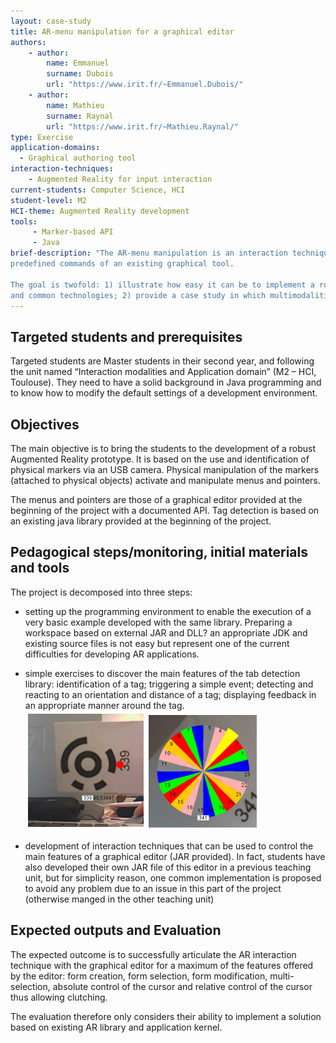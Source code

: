 ```yaml
---
layout: case-study
title: AR-menu manipulation for a graphical editor
authors:
    - author: 
        name: Emmanuel
        surname: Dubois
        url: "https://www.irit.fr/~Emmanuel.Dubois/"
    - author:
        name: Mathieu
        surname: Raynal
        url: "https://www.irit.fr/~Mathieu.Raynal/"
type: Exercise
application-domains: 
  - Graphical authoring tool
interaction-techniques:
    - Augmented Reality for input interaction
current-students: Computer Science, HCI
student-level: M2
HCI-theme: Augmented Reality development
tools: 
     - Marker-based API
     - Java
brief-description: "The AR-menu manipulation is an interaction technique based on the manipulation of physical object to trigger the execution of 
predefined commands of an existing graphical tool. 

The goal is twofold: 1) illustrate how easy it can be to implement a robust AR interactive system with on-the-shelf devices 
and common technologies; 2) provide a case study in which multimodalities are provided in a redundant way (AR vs WIMP)."
---
```

## Targeted students and prerequisites
Targeted students are Master students in their second year, and following the unit named “Interaction modalities and Application domain” (M2 – HCI, Toulouse). 
They need to have a solid background in Java programming and to know how to modify the default settings of a development environment. 

## Objectives
The main objective is to bring the students to the development of a robust Augmented Reality prototype. 
It is based on the use and identification of physical markers via an USB camera. 
Physical manipulation of the markers (attached to physical objects) activate and manipulate menus and pointers.

The menus and pointers are those of a graphical editor provided at the beginning of the project with a documented API.
Tag detection is based on an existing java library provided at the beginning of the project.


## Pedagogical steps/monitoring, initial materials and tools
The project is decomposed into three steps:

-	setting up the programming environment to enable the execution of a very basic example developed with the same library. Preparing a workspace based on external JAR and DLL? an appropriate JDK and existing source files is not easy but represent one of the current difficulties for developing AR applications.

-	simple exercises to discover the main features of the tab detection library: identification of a tag; triggering a simple event; detecting and reacting to an orientation and distance of a tag; displaying feedback in an appropriate manner around the tag.
![The first exercice!](./assets/IllustrARExercise.PNG "First Exercice")

-	development of interaction techniques that can be used to control the main features of a graphical editor (JAR provided). In fact, students have also developed their own JAR file of this editor in a previous teaching unit, but for simplicity reason, one common implementation is proposed to avoid any problem due to an issue in this part of the project (otherwise manged in the other teaching unit)


## Expected outputs and Evaluation
The expected outcome is to successfully articulate the AR interaction technique with the graphical editor for a maximum of the features offered by the editor: 
form creation, form selection, form modification, multi-selection, absolute control of the cursor and relative control of the cursor thus allowing clutching.

The evaluation therefore only considers their ability to implement a solution based on existing AR library and application kernel.
